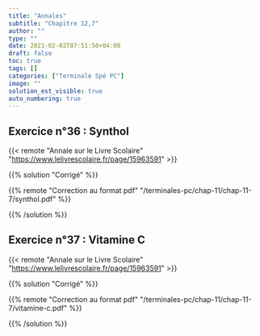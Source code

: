 ```yaml
---
title: "Annales"
subtitle: "Chapitre 12,7"
author: ""
type: ""
date: 2021-02-02T07:51:50+04:00
draft: false
toc: true
tags: []
categories: ["Terminale Spé PC"]
image: ""
solution_est_visible: true
auto_numbering: true
---
```


## Exercice n°36 : Synthol

{{< remote "Annale sur le Livre Scolaire" "https://www.lelivrescolaire.fr/page/15963591" >}}

{{% solution "Corrigé" %}}

{{% remote "Correction au format pdf" "/terminales-pc/chap-11/chap-11-7/synthol.pdf" %}}

{{% /solution %}}

## Exercice n°37 : Vitamine C

{{< remote "Annale sur le Livre Scolaire" "https://www.lelivrescolaire.fr/page/15963591" >}}

{{% solution "Corrigé" %}}

{{% remote "Correction au format pdf" "/terminales-pc/chap-11/chap-11-7/vitamine-c.pdf" %}}

{{% /solution %}}
